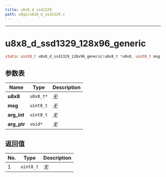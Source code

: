 ```yaml
---
title: u8x8_d_ssd1329
path: u8g2/u8x8_d_ssd1329.c
---
```

--------------------------------------------------
# u8x8_d_ssd1329_128x96_generic

```c
static uint8_t u8x8_d_ssd1329_128x96_generic(u8x8_t *u8x8, uint8_t msg, uint8_t arg_int, void *arg_ptr)
```


## 参数表

Name | Type | Description
-----|------|--------------
**u8x8**|`u8x8_t*`| *无*
**msg**|`uint8_t`| *无*
**arg_int**|`uint8_t`| *无*
**arg_ptr**|`void*`| *无*

## 返回值

No. | Type | Description
----|------|--------------
1 |`uint8_t`| *无*


